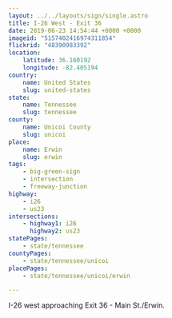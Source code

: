 ```yaml
---
layout: ../../layouts/sign/single.astro
title: I-26 West - Exit 36
date: 2019-06-23 14:54:44 +0000 +0000
imageid: "5157402416974311854"
flickrid: "48390983392"
location:
    latitude: 36.160192
    longitude: -82.405194
country:
    name: United States
    slug: united-states
state:
    name: Tennessee
    slug: tennessee
county:
    name: Unicoi County
    slug: unicoi
place:
    name: Erwin
    slug: erwin
tags:
    - big-green-sign
    - intersection
    - freeway-junction
highway:
    - i26
    - us23
intersections:
    - highway1: i26
      highway2: us23
statePages:
    - state/tennessee
countyPages:
    - state/tennessee/unicoi
placePages:
    - state/tennessee/unicoi/erwin

---
```

I-26 west approaching Exit 36 - Main St./Erwin.